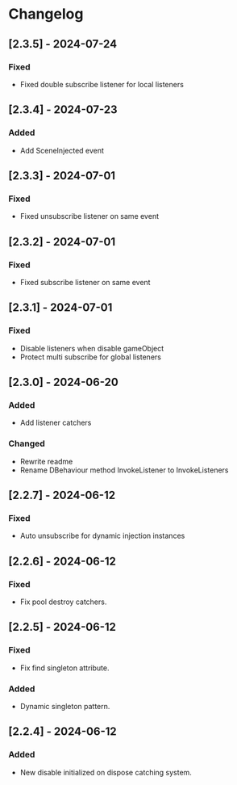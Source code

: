 ﻿# Changelog

## [2.3.5] - 2024-07-24

### Fixed

- Fixed double subscribe listener for local listeners

## [2.3.4] - 2024-07-23

### Added

- Add SceneInjected event

## [2.3.3] - 2024-07-01

### Fixed

- Fixed unsubscribe listener on same event

## [2.3.2] - 2024-07-01

### Fixed

- Fixed subscribe listener on same event

## [2.3.1] - 2024-07-01

### Fixed

- Disable listeners when disable gameObject
- Protect multi subscribe for global listeners

## [2.3.0] - 2024-06-20

### Added

- Add listener catchers

### Changed

- Rewrite readme
- Rename DBehaviour method InvokeListener to InvokeListeners

## [2.2.7] - 2024-06-12

### Fixed

- Auto unsubscribe for dynamic injection instances

## [2.2.6] - 2024-06-12

### Fixed

- Fix pool destroy catchers.

## [2.2.5] - 2024-06-12

### Fixed

- Fix find singleton attribute.

### Added

- Dynamic singleton pattern.

## [2.2.4] - 2024-06-12

### Added

- New disable initialized on dispose catching system.